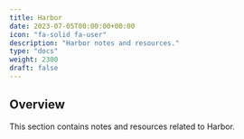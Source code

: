 ```yaml
---
title: Harbor
date: 2023-07-05T00:00:00+00:00
icon: "fa-solid fa-user"
description: "Harbor notes and resources."
type: "docs"
weight: 2300
draft: false
---
```


## Overview

This section contains notes and resources related to Harbor.
